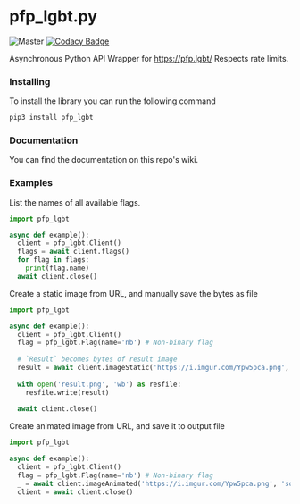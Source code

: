 # pfp_lgbt.py

![Master](https://github.com/Weilbyte/pfp_lgbt.py/workflows/CI/badge.svg?branch=master) [![Codacy Badge](https://app.codacy.com/project/badge/Grade/d0da4cffcb744674a69fbcee8253796d)](https://www.codacy.com/manual/Weilbyte/pfp_lgbt.py?utm_source=github.com&amp;utm_medium=referral&amp;utm_content=Weilbyte/pfp_lgbt.py&amp;utm_campaign=Badge_Grade)

Asynchronous Python API Wrapper for https://pfp.lgbt/ 
Respects rate limits.

### Installing

To install the library you can run the following command
```py
pip3 install pfp_lgbt
```

### Documentation
You can find the documentation on this repo's wiki.

### Examples
List the names of all available flags. 
```py
import pfp_lgbt

async def example():
  client = pfp_lgbt.Client() 
  flags = await client.flags() 
  for flag in flags:
    print(flag.name)
  await client.close()
```

Create a static image from URL, and manually save the bytes as file
```py
import pfp_lgbt 

async def example():
  client = pfp_lgbt.Client() 
  flag = pfp_lgbt.Flag(name='nb') # Non-binary flag
  
  # `Result` becomes bytes of result image
  result = await client.imageStatic('https://i.imgur.com/Ypw5pca.png', 'square', 'solid', flag)
  
  with open('result.png', 'wb') as resfile:
    resfile.write(result)
  
  await client.close()
```

Create animated image from URL, and save it to output file
```py 
import pfp_lgbt 

async def example():
  client = pfp_lgbt.Client() 
  flag = pfp_lgbt.Flag(name='nb') # Non-binary flag
  _ = await client.imageAnimated('https://i.imgur.com/Ypw5pca.png', 'square', flag, output_file='output.gif')
  client = await client.close()
```

